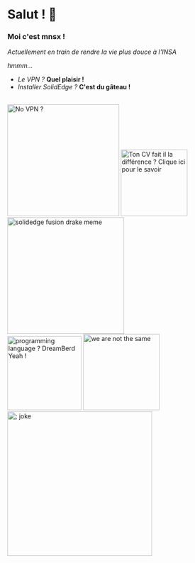 # Salut ! 👋

### Moi c'est mnsx !

*Actuellement en train de rendre la vie plus douce à l'INSA*

*hmmm...*

- *Le VPN ?* **Quel plaisir !**
- *Installer SolidEdge ?* **C'est du gâteau !**

<br>

<div>
    <img src="https://cdn.discordapp.com/attachments/1137131478657024131/1280933865271332969/no_vpn.jpeg?ex=66d9e220&is=66d890a0&hm=828473241ed8b9148ac9faeea227a709e37df480f14d15b86111051bcbeedb12&" alt="No VPN ?" width="252"/>
    <img src="https://cdn.discordapp.com/attachments/1137131478657024131/1280934667167465552/ton_cv_fait_il_la_difference.jpg?ex=66d9e2df&is=66d8915f&hm=255c9f8e097ac03f0e77746f7cdb5fc8d17c92d6ea95a160d0b354a48f52566b&" alt="Ton CV fait il la différence ? Clique ici pour le savoir" width="150">
    <img src="https://cdn.discordapp.com/attachments/1137131478657024131/1280939851260362816/solidedge_fusion_drake.jpg?ex=66d9e7b3&is=66d89633&hm=886ad6458877dcffe04c1fc99cc672504cc8a3908d5d5cd68dcd8ee64568ad09&" alt="solidedge fusion drake meme" width="263">
</div>

<div>
    <img src="https://cdn.discordapp.com/attachments/1137131478657024131/1280948665141432432/asm_c_python_dreamberd.jpg?ex=66d9efe8&is=66d89e68&hm=1a04f5cc3e63190e37396c1563640febea2d0ee01120184c05bf246ef06209e5&" alt="programming language ? DreamBerd Yeah !" width="167">
    <img src="https://cdn.discordapp.com/attachments/1137131478657024131/1280950365256159252/departement_choice_you_really_believe.jpg?ex=66d9f17d&is=66d89ffd&hm=5f612198d45e9be91a2cf4cb81645c452c3dc8be0323f9a16de91dbe2721b4a2&" alt="we are not the same" width="172">
    <img src="https://cdn.discordapp.com/attachments/1137131478657024131/1280948683587846196/in_c.jpg?ex=66d9efed&is=66d89e6d&hm=77ceb837da1bc771e273ae03ac64cfe148c9442fea4b8519b2a9ba165cc9ccbb&" alt="; joke" width="326">
</div>

<img src="" alt="" width="">

